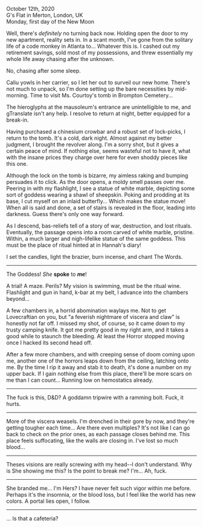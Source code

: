 October 12th, 2020\
G's Flat in Merton, London, UK\
Monday, first day of the New Moon

Well, there's _definitely_ no turning back now. Holding open the door to my new apartment, reality sets in. In a scant month, I've gone from the solitary life of a code monkey in Atlanta to... Whatever this is. I cashed out my retirement savings, sold most of my possessions, and threw essentially my whole life away chasing after the unknown.

No, chasing after some sleep.

Caliu yowls in her carrier, so I let her out to surveil our new home. There's not much to unpack, so I'm done setting up the bare necessities by mid-morning. Time to visit Ms. Courtoy's tomb in Brompton Cemetery...

The hieroglyphs at the mausoleum's entrance are unintelligible to me, and gTranslate isn't any help. I resolve to return at night, better equipped for a break-in.

Having purchased a chinesium crowbar and a robust set of lock-picks, I return to the tomb. It's a cold, dark night. Almost against my better judgment, I brought the revolver along. I'm a sorry shot, but it gives a certain peace of mind. If nothing else, seems wasteful not to have it, what with the insane prices they charge over here for even shoddy pieces like this one.

Although the lock on the tomb is bizarre, my aimless raking and bumping persuades it to click. As the door opens, a moldy smell passes over me. Peering in with my flashlight, I see a statue of white marble, depicting some sort of goddess wearing a shawl of sheepskin. Poking and prodding at its base, I cut myself on an inlaid butterfly... Which makes the statue move! When all is said and done, a set of stairs is revealed in the floor, leading into darkness. Guess there's only one way forward.

As I descend, bas-reliefs tell of a story of war, destruction, and lost rituals. Eventually, the passage opens into a room carved of white marble, pristine. Within, a much larger and nigh-lifelike statue of the same goddess. This must be the place of ritual hinted at in Hannah's diary!

I set the candles, light the brazier, burn incense, and chant The Words.

---

The Goddess! _She_ **spoke** to **_me_**!

A trial! A maze. Perils? My vision is swimming, must be the ritual wine. Flashlight and gun in hand, k-bar at my belt, I advance into the chambers beyond...

A few chambers in, a horrid abomination waylays me. Not to get Lovecraftian on you, but "a feverish nightmare of viscera and claw" is honestly not far off. I missed my shot, of course, so it came down to my trusty camping knife. It got me pretty good in my right arm, and it takes a good while to staunch the bleeding. At least the Horror stopped moving once I hacked its second head off.

After a few  more chambers, and with creeping sense of doom coming upon me, another one of the horrors leaps down from the ceiling, latching onto me. By the time I rip it away and stab it to death, it's done a number on my upper back. If I gain nothing else from this place, there'll be more scars on me than I can count... Running low on hemostatics already.

---

The fuck is this, D&D? A goddamn tripwire with a ramming bolt. Fuck, it hurts.

---

More of the viscera weasels. I'm drenched in their gore by now, and they're getting tougher each time... Are there even multiples? It's not like I can go back to check on the prior ones, as each passage closes behind me. This place feels suffocating, like the walls are closing in. I've lost so much blood...

---

Theses visions are really screwing with my head--I don't understand. Why is She showing me this? Is the point to break me? I'm... Ah, fuck.

---

She branded me... I'm Hers? I have never felt such vigor within me before. Perhaps it's the insomnia, or the blood loss, but I feel like the world has new colors. A portal lies open, I follow.

---

... Is that a cafeteria?

